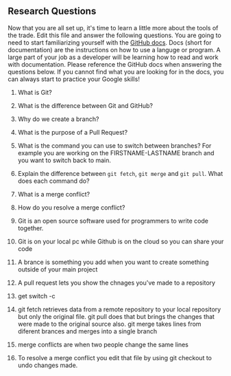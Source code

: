 ## Research Questions 

Now that you are all set up, it's time to learn a little more about the tools of the trade. Edit this file and answer the following questions. You are going to need to start familiarizing yourself with the [GitHub docs](https://docs.github.com/en). Docs (short for documentation) are the instructions on how to use a languge or program. A large part of your job as a developer will be learning how to read and work with documentation. Please reference the GitHub docs when answering the questions below. If you cannot find what you are looking for in the docs, you can always start to practice your Google skills!

1. What is Git?
2. What is the difference between Git and GitHub?
3. Why do we create a branch?
4. What is the purpose of a Pull Request?
5. What is the command you can use to switch between branches? For example you are working on the FIRSTNAME-LASTNAME branch and you want to switch back to main.
6. Explain the difference between `git fetch`, `git merge` and `git pull`. What does each command do?
7. What is a merge conflict?
8. How do you resolve a merge conflict?

1. Git is an open source software used for programmers to write code together.
2. Git is on your local pc while Github is on the cloud so you can share your code
3. A brance is something you add when you want to create something outside of your main project
4. A pull request lets you show the chnages you've made to a repository
5. get switch -c <main>
6. git fetch retrieves data from a remote repository to your local repository but only the original file. git pull does that but brings the changes that were made to the original source also. git merge takes lines from diferent brances and merges into a single branch
7. merge conflicts are when two people change the same lines
8. To resolve a merge conflict you edit that file by using git checkout to undo changes made.